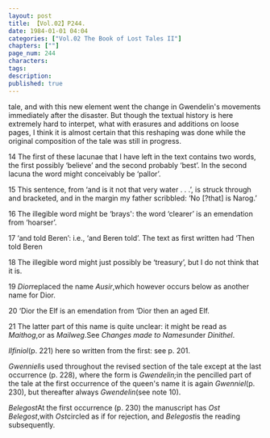 ```yaml
---
layout: post
title: 【Vol.02】P244.
date: 1984-01-01 04:04
categories: ["Vol.02 The Book of Lost Tales II"]
chapters: [""]
page_num: 244
characters: 
tags: 
description: 
published: true
---
```


<p style="text-indent: 0;">
tale, and with this new element went the change in Gwendelin's movements immediately after the disaster. But though the textual history is here extremely hard to interpet, what with erasures and additions on loose pages, I think it is almost certain that this reshaping was done while the original composition of the tale was still in progress.
</p>

14   The first of these lacunae that I have left in the text contains two words, the first possibly ‘believe’ and the second probably ‘best’. In the second lacuna the word might conceivably be ‘pallor’.

15   This sentence, from ‘and is it not that very water . . .’, is struck through and bracketed, and in the margin my father scribbled: ‘No [?that] is Narog.’

16   The illegible word might be ‘brays': the word ‘clearer’ is an emendation from ‘hoarser’.

17   ‘and told Beren’: i.e., ‘and Beren told’. The text as first written had ‘Then told Beren

18   The illegible word might just possibly be ‘treasury’, but I do not think that it is.

19   <I>Dior</I>replaced the name <I>Ausir</I>,which however occurs below as another name for Dior.

20   ‘Dior the Elf is an emendation from ‘Dior then an aged Elf.

21     The latter part of this name is quite unclear: it might be read as <I>Maithog</I>,or as <I>Mailweg</I>.See <I>Changes made to Names</I>under <I>Dinithel</I>.

<I>Ilfiniol</I>(p. 221) here so written from the first: see p. 201.

<I>Gwenniel</I>is used throughout the revised section of the tale except at the last occurrence (p. 228), where the form is <I>Gwendelin;</I>in the pencilled part of the tale at the first occurrence of the queen's name it is again <I>Gwenniel</I>(p. 230), but thereafter always <I>Gwendelin</I>(see note 10).

<I>Belegost</I>At the first occurrence (p. 230) the manuscript has <I>Ost Belegost</I>,with <I>Ost</I>circled as if for rejection, and <I>Belegost</I>is the reading subsequently.

